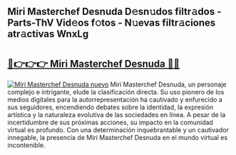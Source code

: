 ## Miri Masterchef Desnuda D𝚎sn𝚞dos filtr𝚊dos - Parts-ThV Vid𝚎os f𝚘tos - N𝚞evas filtr𝚊ciones atr𝚊ctivas WnxLg

# <h2><a href="http://mb1r0x.tromn.icu/?c=Miri+Masterchef+Desnuda">🔗👉👉👉 Miri Masterchef Desnuda 🔗🔗</a></h2>

[![Miri Masterchef Desnuda nuevo](https://i.imgur.com/pEAQMta.gif)](http://mb1r0x.tromn.icu/?c=Miri+Masterchef+Desnuda)
Miri Masterchef Desnuda, un personaje complejo e intrigante, elude la clasificación directa. Su uso pionero de los medios digitales para la autorrepresentación ha cautivado y enfurecido a sus seguidores, encendiendo debates sobre la identidad, la expresión artística y la naturaleza evolutiva de las sociedades en línea. A pesar de la incertidumbre de sus próximas acciones, su impacto en la comunidad virtual es profundo. Con una determinación inquebrantable y un cautivador innegable, la presencia de Miri Masterchef Desnuda en el mundo virtual es incontenible.
